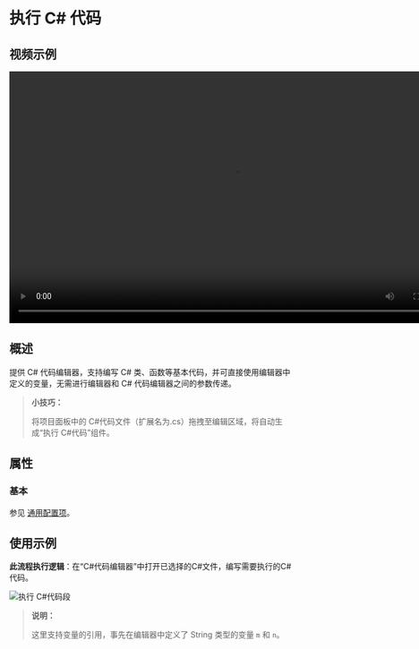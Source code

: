 # 执行 C# 代码

## 视频示例

<video controls height='450px' width='800px' src="https://encooacademy.oss-cn-shanghai.aliyuncs.com/activity/ExecuteCSharpCode.mp4"></video>

## 概述

提供 C# 代码编辑器，支持编写 C# 类、函数等基本代码，并可直接使用编辑器中定义的变量，无需进行编辑器和 C# 代码编辑器之间的参数传递。

> **小技巧：**
>
> 将项目面板中的 C#代码文件（扩展名为.cs）拖拽至编辑区域，将自动生成“执行 C#代码”组件。

## 属性

### 基本

参见 [通用配置项](../../Appendix/CommonConfigurationItems.md)。

## 使用示例

**此流程执行逻辑**：在“C#代码编辑器”中打开已选择的C#文件，编写需要执行的C#代码。
  
![执行 C#代码段](https://docimages.blob.core.chinacloudapi.cn/images/Activities/executecsharpcode20210303.png)

> **说明：**
>
> 这里支持变量的引用，事先在编辑器中定义了 String 类型的变量 `m` 和 `n`。
